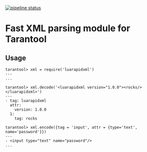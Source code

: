 [![pipeline status](https://gitlab.com/tarantool/ib-core/luarapidxml/badges/master/pipeline.svg)](https://gitlab.com/tarantool/ib-core/luarapidxml/commits/master)

# Fast XML parsing module for Tarantool

## Usage

```console
tarantool> xml = require('luarapidxml')
---
...

tarantool> xml.decode('<luarapidxml version="1.0.0"><rocks/></luarapidxml>')
---
- tag: luarapidxml
  attr:
    version: 1.0.0
  1:
    tag: rocks

tarantool> xml.encode({tag = 'input', attr = {type='text', name='password'}})
---
- <input type="text" name="password"/>
...


```
